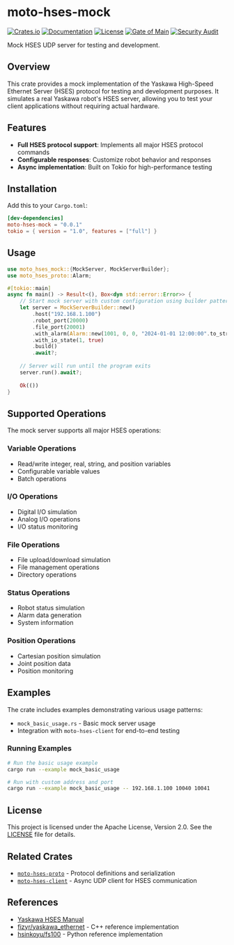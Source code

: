 # moto-hses-mock

[![Crates.io](https://img.shields.io/crates/v/moto-hses-mock)](https://crates.io/crates/moto-hses-mock)
[![Documentation](https://docs.rs/moto-hses-mock/badge.svg)](https://docs.rs/moto-hses-mock)
[![License](https://img.shields.io/crates/l/moto-hses-mock)](https://crates.io/crates/moto-hses-mock)
[![Gate of Main](https://github.com/masayuki-kono/moto-hses/actions/workflows/gate-of-main.yml/badge.svg)](https://github.com/masayuki-kono/moto-hses/actions/workflows/gate-of-main.yml)
[![Security Audit](https://github.com/masayuki-kono/moto-hses/actions/workflows/security-audit.yml/badge.svg)](https://github.com/masayuki-kono/moto-hses/actions/workflows/security-audit.yml)

Mock HSES UDP server for testing and development.

## Overview

This crate provides a mock implementation of the Yaskawa High-Speed Ethernet Server (HSES) protocol for testing and development purposes. It simulates a real Yaskawa robot's HSES server, allowing you to test your client applications without requiring actual hardware.

## Features

- **Full HSES protocol support**: Implements all major HSES protocol commands
- **Configurable responses**: Customize robot behavior and responses
- **Async implementation**: Built on Tokio for high-performance testing

## Installation

Add this to your `Cargo.toml`:

```toml
[dev-dependencies]
moto-hses-mock = "0.0.1"
tokio = { version = "1.0", features = ["full"] }
```

## Usage

```rust
use moto_hses_mock::{MockServer, MockServerBuilder};
use moto_hses_proto::Alarm;

#[tokio::main]
async fn main() -> Result<(), Box<dyn std::error::Error>> {
    // Start mock server with custom configuration using builder pattern
    let server = MockServerBuilder::new()
        .host("192.168.1.100")
        .robot_port(20000)
        .file_port(20001)
        .with_alarm(Alarm::new(1001, 0, 0, "2024-01-01 12:00:00".to_string(), "Test alarm".to_string()))
        .with_io_state(1, true)
        .build()
        .await?;
    
    // Server will run until the program exits
    server.run().await?;
    
    Ok(())
}
```

## Supported Operations

The mock server supports all major HSES operations:

### Variable Operations
- Read/write integer, real, string, and position variables
- Configurable variable values
- Batch operations

### I/O Operations
- Digital I/O simulation
- Analog I/O operations
- I/O status monitoring

### File Operations
- File upload/download simulation
- File management operations
- Directory operations

### Status Operations
- Robot status simulation
- Alarm data generation
- System information

### Position Operations
- Cartesian position simulation
- Joint position data
- Position monitoring

## Examples

The crate includes examples demonstrating various usage patterns:

- `mock_basic_usage.rs` - Basic mock server usage
- Integration with `moto-hses-client` for end-to-end testing

### Running Examples

```bash
# Run the basic usage example
cargo run --example mock_basic_usage

# Run with custom address and port
cargo run --example mock_basic_usage -- 192.168.1.100 10040 10041
```

## License

This project is licensed under the Apache License, Version 2.0. See the [LICENSE](https://github.com/masayuki-kono/moto-hses/blob/main/LICENSE) file for details.

## Related Crates

- [`moto-hses-proto`](https://crates.io/crates/moto-hses-proto) - Protocol definitions and serialization
- [`moto-hses-client`](https://crates.io/crates/moto-hses-client) - Async UDP client for HSES communication

## References

- [Yaskawa HSES Manual](https://www.motoman.com/getmedia/16B5CD92-BD0B-4DE0-9DC9-B71D0B6FE264/160766-1CD.pdf.aspx?ext=.pdf)
- [fizyr/yaskawa_ethernet](https://github.com/fizyr/yaskawa_ethernet) - C++ reference implementation
- [hsinkoyu/fs100](https://github.com/hsinkoyu/fs100) - Python reference implementation
